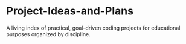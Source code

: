 # Project-Ideas-and-Plans
A living index of practical, goal-driven coding projects for educational purposes organized by discipline.
